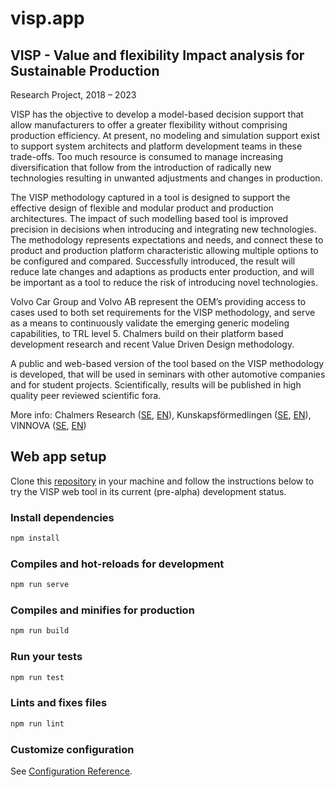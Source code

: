 # visp.app

## VISP - Value and flexibility Impact analysis for Sustainable Production

Research Project, 2018 – 2023

VISP has the objective to develop a model-based decision support that allow manufacturers to offer a greater flexibility without comprising production efficiency. At present, no modeling and simulation support exist to support system architects and platform development teams in these trade-offs. Too much resource is consumed to manage increasing diversification that follow from the introduction of radically new technologies resulting in unwanted adjustments and changes in production.

The VISP methodology captured in a tool is designed to support the effective design of flexible and modular product and production architectures. The impact of such modelling based tool is improved precision in decisions when introducing and integrating new technologies. The methodology represents expectations and needs, and connect these to product and production platform characteristic allowing multiple options to be configured and compared. Successfully introduced, the result will reduce late changes and adaptions as products enter production, and will be important as a tool to reduce the risk of introducing novel technologies.

Volvo Car Group and Volvo AB represent the OEM’s providing access to cases used to both set requirements for the VISP methodology, and serve as a means to continuously validate the emerging generic modeling capabilities, to TRL level 5. Chalmers build on their platform based development research and recent Value Driven Design methodology.

A public and web-based version of the tool based on the VISP methodology is developed, that will be used in seminars with other automotive companies and for student projects. Scientifically, results will be published in high quality peer reviewed scientific fora.

More info: Chalmers Research ([SE](https://research.chalmers.se/project/?id=8430), [EN](https://research.chalmers.se/en/project/8430)), Kunskapsförmedlingen ([SE](https://kunskapsformedlingen.se/projekt/visp-varde-och-flexibilitetsinverkansanalys-for-hallbar-produktion/), [EN](https://kunskapsformedlingen.se/en/projects/visp-value-and-flexibility-impact-analysis-for-sustainable-production/)), VINNOVA ([SE](https://www.vinnova.se/p/visp---varde-och-flexibilitetsinverkansanalys-for-hallbar-produktion/), [EN](https://www.vinnova.se/en/p/visp---value-and-flexibility-impact-analysis-for-sustainable-production/))

## Web app setup

Clone this [repository](https://github.com/sed-group/visp.app) in your machine and follow the instructions below to try the VISP web tool in its current (pre-alpha) development status.

### Install dependencies

``` bash
npm install
```

### Compiles and hot-reloads for development

``` bash
npm run serve
```

### Compiles and minifies for production

``` bash
npm run build
```

### Run your tests

``` bash
npm run test
```

### Lints and fixes files

``` bash
npm run lint
```

### Customize configuration

See [Configuration Reference](https://cli.vuejs.org/config/).
